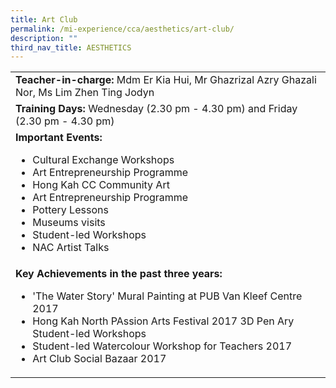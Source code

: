 ```yaml
---
title: Art Club
permalink: /mi-experience/cca/aesthetics/art-club/
description: ""
third_nav_title: AESTHETICS
---
```

<table>
<tbody>
<tr>
<td width="616"><strong>Teacher-in-charge:&nbsp;</strong>Mdm Er Kia Hui, Mr Ghazrizal Azry Ghazali Nor, Ms Lim Zhen Ting Jodyn</td>
</tr>
<tr>
<td width="616"><strong>Training Days:&nbsp;</strong>Wednesday&nbsp;(2.30 pm - 4.30 pm) and Friday (2.30 pm - 4.30 pm)</td>
</tr>
<tr>
<td width="616"><strong>Important Events:</strong><br>
<ul>
<li>Cultural Exchange Workshops</li>
<li>Art Entrepreneurship Programme</li>
<li>Hong Kah CC Community Art</li>
<li>Art Entrepreneurship Programme</li>
<li>Pottery Lessons</li>
<li>Museums visits</li>
<li>Student-led Workshops</li>
<li>NAC Artist Talks</li>
</ul>
</td>
</tr>
<tr>
<td width="616"><strong>Key Achievements in the past three years:</strong><br>
<ul>
<li>'The Water Story' Mural Painting at PUB Van Kleef Centre 2017</li>
<li>Hong Kah North PAssion Arts Festival 2017 3D Pen Ary Student-led Workshops</li>
<li>Student-led Watercolour Workshop for Teachers 2017</li>
<li>Art Club Social Bazaar 2017</li>
</ul>
</td>
</tr>
</tbody>
</table>